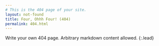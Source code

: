 ```yaml
---
# This is the 404 page of your site.
layout: not-found
title: Four, Ohhh Four! (404)
permalink: 404.html
---
```


Write your own 404 page. Arbitrary markdown content allowed.
{:.lead}

